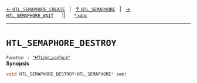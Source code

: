 [&#8592; `HTL_SEMAPHORE_CREATE`](HTL--multithreading--htl_semaphore--htl_semaphore_create.md)&nbsp;&nbsp;&nbsp;|&nbsp;&nbsp;&nbsp;[&#8593; `HTL_SEMAPHORE`](HTL--multithreading--htl_semaphore.md)&nbsp;&nbsp;&nbsp;|&nbsp;&nbsp;&nbsp;[&#8594; `HTL_SEMAPHORE_WAIT`](HTL--multithreading--htl_semaphore--htl_semaphore_wait.md)&nbsp;&nbsp;&nbsp;&nbsp;&nbsp;&nbsp;||&nbsp;&nbsp;&nbsp;&nbsp;&nbsp;&nbsp;<small>[\* xdoc](../xdoc/HTL.xmd#L31)</small>
***

# `HTL_SEMAPHORE_DESTROY`
<small>*Function* &nbsp; - &nbsp; ["HTL/mt_config.h"](../include/HTL/mt_config.h)</small>  
**Synopsis**

```cpp
void HTL_SEMAPHORE_DESTROY(HTL_SEMAPHORE* sem)
```
